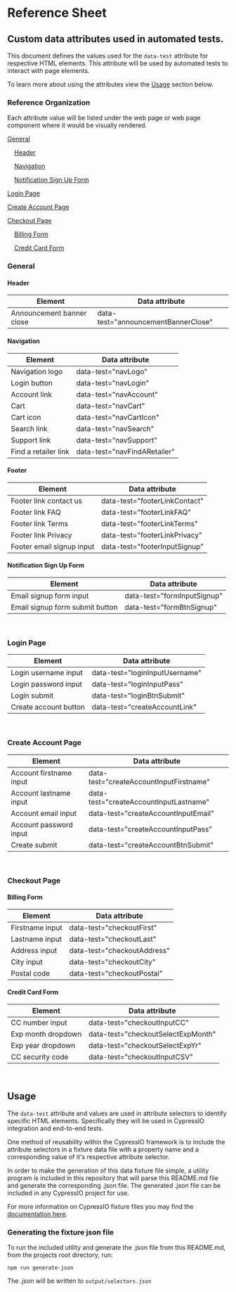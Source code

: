 # Reference Sheet
## Custom data attributes used in automated tests.
This document defines the values used for the `data-test` attribute for respective HTML elements. This attribute will be used by automated tests to interact with page elements.

To learn more about using the attributes view the [Usage](https://github.com/weareenvoy/qa-data-attr#usage) section below.


### Reference Organization
Each attribute value will be listed under the web page or web page component where it would be visually rendered.

[General](https://github.com/weareenvoy/qa-data-attr#general)

&nbsp;&nbsp;&nbsp;&nbsp;[Header](https://github.com/weareenvoy/qa-data-attr#header)

&nbsp;&nbsp;&nbsp;&nbsp;[Navigation](https://github.com/weareenvoy/qa-data-attr#navigation)

&nbsp;&nbsp;&nbsp;&nbsp;[Notification Sign Up Form](https://github.com/weareenvoy/qa-data-attr#notification-sign-up-formsign-up-form)

[Login Page](https://github.com/weareenvoy/qa-data-attr#login-page)

[Create Account Page](https://github.com/weareenvoy/qa-data-attr#create-account-page)

[Checkout Page](https://github.com/weareenvoy/qa-data-attr#checkout-page)

&nbsp;&nbsp;&nbsp;&nbsp;[Billing Form](https://github.com/weareenvoy/qa-data-attr#billing-form)

&nbsp;&nbsp;&nbsp;&nbsp;[Credit Card Form](https://github.com/weareenvoy/qa-data-attr#credit-card-form)
<br>

### General

#### Header
Element          | Data attribute  
---------------- | ----------------
Announcement banner close | data-test="announcementBannerClose"  


#### Navigation

Element          | Data attribute  
---------------- | ----------------
Navigation logo | data-test="navLogo"
Login button | data-test="navLogin"
Account link | data-test="navAccount"
Cart | data-test="navCart"
Cart icon | data-test="navCartIcon"
Search link | data-test="navSearch"
Support link | data-test="navSupport"
Find a retailer link | data-test="navFindARetailer"

#### Footer
Element          | Data attribute  
---------------- | ----------------
Footer link contact us     | data-test="footerLinkContact"
Footer link FAQ | data-test="footerLinkFAQ"
Footer link Terms | data-test="footerLinkTerms"
Footer link Privacy | data-test="footerLinkPrivacy"
Footer email signup input | data-test="footerInputSignup"

#### Notification Sign Up Form

Element          | Data attribute  
---------------- | ----------------
Email signup form input | data-test="formInputSignup"
Email signup form submit button | data-test="formBtnSignup"
<br>

### Login Page

Element          | Data attribute  
---------------- | ----------------
Login username input     | data-test="loginInputUsername"
Login password input     | data-test="loginInputPass"  
Login submit | data-test="loginBtnSubmit"
Create account button | data-test="createAccountLink"
<br>

### Create Account Page

Element          | Data attribute  
---------------- | ----------------
Account firstname input | data-test="createAccountInputFirstname"
Account lastname input | data-test="createAccountInputLastname"
Account email input | data-test="createAccountInputEmail"
Account password input | data-test="createAccountInputPass"
Create submit       | data-test="createAccountBtnSubmit"
<br>

### Checkout Page

#### Billing Form

Element          | Data attribute  
---------------- | ----------------
Firstname input | data-test="checkoutFirst"
Lastname input | data-test="checkoutLast"
Address input | data-test="checkoutAddress"
City input | data-test="checkoutCity"
Postal code | data-test="checkoutPostal"

#### Credit Card Form
Element          | Data attribute  
---------------- | ----------------
CC number input | data-test="checkoutInputCC"
Exp month dropdown | data-test="checkoutSelectExpMonth"
Exp year dropdown | data-test="checkoutSelectExpYr"
CC security code | data-test="checkoutInputCSV"
<br>


## Usage
The `data-test` attribute and values are used in attribute selectors to identify specific HTML elements. Specifically they will be used in CypressIO integration and end-to-end tests.

One method of reusability within the CypressIO framework is to include the attribute selectors in a fixture data file with a property name and a corresponding value of it's respective attribute selector.

In order to make the generation of this data fixture file simple, a utility program is included in this repository that will parse this README.md file and generate the corresponding .json file. The generated .json file can be included in any CypressIO project for use.

For more information on CypressIO fixture files you may find the [documentation here](https://docs.cypress.io/api/commands/fixture.html#Syntax).

### Generating the fixture json file
To run the included utility and generate the .json file from this README.md, from the projects root directory, run:

```
npm run generate-json
```

The .json will be written to `output/selectors.json`